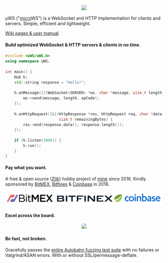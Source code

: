 <div align="center"><img src="misc/images/logo.png"/></div>

µWS ("[micro](https://en.wikipedia.org/wiki/Micro-)WS") is a WebSocket and HTTP implementation for clients and servers. Simple, efficient and lightweight.

[Wiki pages & user manual](https://github.com/uNetworking/uWebSockets/wiki/User-manual-v0.14.x)

#### Build optimized WebSocket & HTTP servers & clients in no time.
```c++
#include <uWS/uWS.h>
using namespace uWS;

int main() {
    Hub h;
    std::string response = "Hello!";

    h.onMessage([](WebSocket<SERVER> *ws, char *message, size_t length, OpCode opCode) {
        ws->send(message, length, opCode);
    });

    h.onHttpRequest([&](HttpResponse *res, HttpRequest req, char *data, size_t length,
                        size_t remainingBytes) {
        res->end(response.data(), response.length());
    });

    if (h.listen(3000)) {
        h.run();
    }
}
```

#### Pay what you want.
A free & open source ([Zlib](LICENSE)) hobby project of [mine](https://github.com/alexhultman) since 2016. Kindly sponsored by [BitMEX](https://bitmex.com), [Bitfinex](https://bitfinex.com) & [Coinbase](https://www.coinbase.com/) in 2018.

<div align="center"><img src="misc/images/2018.png"/></div>

#### Excel across the board.
<div align="center"><img src="misc/images/overview.png"/></div>

#### Be fast, not broken.
Gracefully passes the [entire Autobahn fuzzing test suite](http://htmlpreview.github.io/?https://github.com/uNetworking/uWebSockets/blob/master/misc/autobahn/index.html) with no failures or Valgrind/ASAN errors. With or without SSL/permessage-deflate.
